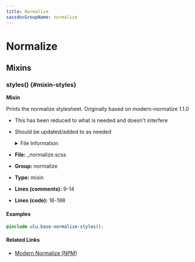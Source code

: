 ```yaml
---
title: Normalize
sassdocGroupName: normalize
---
```



# Normalize





## Mixins




<div class="sassdoc-item-header">

###  styles() {#mixin-styles}

  <div class="sassdoc-item-header__labels">
    <span class="tag tag--primary"><strong>Mixin</strong></span>
  </div>

</div>

  

Prints the normalize stylesheet. Originally based on modern-normalize 1.1.0
- This has been reduced to what is needed and doesn't interfere
- Should be updated/added to as needed
    
    

    <details>
      <summary>File Information</summary>
- **File:** _normalize.scss
- **Group:** normalize
- **Type:** mixin
- **Lines (comments):** 9-14
- **Lines (code):** 16-198
    </details>
    

#### Examples

      


``` scss
@include ulu.base-normalize-styles();
```
  

      

#### Related Links

- [Modern Normalize (NPM)](https://www.npmjs.com/package/modern-normalize)

    
  
  